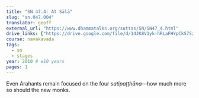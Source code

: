 ```yaml
---
title: "SN 47.4: At Sālā"
slug: "sn.047.004"
translator: geoff
external_url: "https://www.dhammatalks.org/suttas/SN/SN47_4.html"
drive_links: ["https://drive.google.com/file/d/14JK8V1yk-hRLaFHYpCkS7SzVVmrH_6cu/view?usp=drivesdk"]
course: navakavada
tags:
  - sn
  - stages
year: 2010 # ±10 years
pages: 1
---
```


Even Arahants remain focused on the four *satipaṭṭhāna*—how much more so should the new monks.
